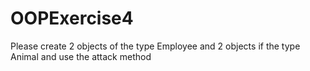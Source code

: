 # OOPExercise4
Please create 2 objects of the type Employee and 2 objects if the type Animal and use the attack method
